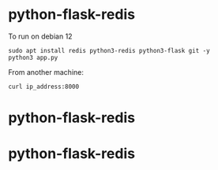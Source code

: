 # python-flask-redis

To run on debian 12

```
sudo apt install redis python3-redis python3-flask git -y
python3 app.py
```

From another machine:
```
curl ip_address:8000
```
# python-flask-redis
# python-flask-redis
